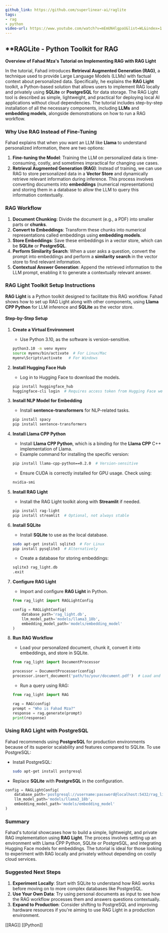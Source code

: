 ```yaml
---
github_link: https://github.com/superlinear-ai/raglite
tags:
- rag
- python
video-url: https://www.youtube.com/watch?v=mEmUN4lgpaU&list=WL&index=1
---
```

## **RAGLite - Python Toolkit for RAG

**Overview of Fahad Mza's Tutorial on Implementing RAG with RAG Light**

In the tutorial, Fahad introduces **Retrieval Augmented Generation (RAG)**, a technique used to provide Large Language Models (LLMs) with factual context about personalized data. Specifically, he explains the **RAG Light** toolkit, a Python-based solution that allows users to implement RAG locally and privately using **SQLite** or **PostgreSQL** for data storage. The RAG Light tool is described as simple, lightweight, and practical for deploying local AI applications without cloud dependencies. The tutorial includes step-by-step installation of all the necessary components, including **LLMs** and **embedding models**, alongside demonstrations on how to run a RAG workflow.

### Why Use RAG Instead of Fine-Tuning

Fahad explains that when you want an LLM like **Llama** to understand personalized information, there are two options:

1. **Fine-tuning the Model**: Training the LLM on personalized data is time-consuming, costly, and sometimes impractical for changing use cases.
2. **Retrieval Augmented Generation (RAG)**: Instead of training, we can use RAG to store personalized data in a **Vector Store** and dynamically retrieve relevant information during inference. This process involves converting documents into **embeddings** (numerical representations) and storing them in a database to allow the LLM to query this information contextually.

### RAG Workflow

1. **Document Chunking**: Divide the document (e.g., a PDF) into smaller parts or **chunks**.
2. **Convert to Embeddings**: Transform these chunks into numerical representations called embeddings using **embedding models**.
3. **Store Embeddings**: Save these embeddings in a vector store, which can be **SQLite** or **PostgreSQL**.
4. **Perform Similarity Search**: When a user asks a question, convert the prompt into embeddings and perform a **similarity search** in the vector store to find relevant information.
5. **Contextual Answer Generation**: Append the retrieved information to the LLM prompt, enabling it to generate a contextually relevant answer.

### RAG Light Toolkit Setup Instructions

**RAG Light** is a Python toolkit designed to facilitate this RAG workflow. Fahad shows how to set up RAG Light along with other components, using **Llama CPP Python** for LLM inference and **SQLite** as the vector store.

#### Step-by-Step Setup

1. **Create a Virtual Environment**
   - Use Python 3.10, as the software is version-sensitive.
   ```bash
   python3.10 -m venv myenv
   source myenv/bin/activate  # For Linux/Mac
   myenv\Scripts\activate   # For Windows
   ```

2. **Install Hugging Face Hub**
   - Log in to Hugging Face to download the models.
   ```bash
   pip install huggingface_hub
   huggingface-cli login  # Requires access token from Hugging Face website
   ```

3. **Install NLP Model for Embedding**
   - Install **sentence-transformers** for NLP-related tasks.
   ```bash
   pip install spacy
   pip install sentence-transformers
   ```

4. **Install Llama CPP Python**
   - Install **Llama CPP Python**, which is a binding for the **Llama CPP** C++ implementation of Llama.
   - Example command for installing the specific version:
   ```bash
   pip install llama-cpp-python==0.2.0  # Version-sensitive
   ```
   - Ensure CUDA is correctly installed for GPU usage. Check using:
   ```bash
   nvidia-smi
   ```

5. **Install RAG Light**
   - Install the RAG Light toolkit along with **Streamlit** if needed.
   ```bash
   pip install rag-light
   pip install streamlit  # Optional, not always stable
   ```

6. **Install SQLite**
   - Install **SQLite** to use as the local database.
   ```bash
   sudo apt-get install sqlite3  # For Linux
   pip install pysqlite3  # Alternatively
   ```
   - Create a database for storing embeddings:
   ```sql
   sqlite3 rag_light.db
   .exit
   ```

7. **Configure RAG Light**
   - Import and configure **RAG Light** in Python.
   ```python
   from rag_light import RAGLightConfig

   config = RAGLightConfig(
       database_path='rag_light.db',
       llm_model_path='models/llama3_18b',
       embedding_model_path='models/embedding_model'
   )
   ```

8. **Run RAG Workflow**
   - Load your personalized document, chunk it, convert it into embeddings, and store in SQLite.
   ```python
   from rag_light import DocumentProcessor

   processor = DocumentProcessor(config)
   processor.insert_document('path/to/your/document.pdf')  # Load and insert chunks into database
   ```
   - Run a query using RAG:
   ```python
   from rag_light import RAG

   rag = RAG(config)
   prompt = "Who is Fahad Mza?"
   response = rag.generate(prompt)
   print(response)
   ```

### Using RAG Light with PostgreSQL

Fahad recommends using **PostgreSQL** for production environments because of its superior scalability and features compared to SQLite. To use PostgreSQL:

- Install PostgreSQL:
  ```bash
  sudo apt-get install postgresql
  ```
- Replace **SQLite** with **PostgreSQL** in the configuration.

```python
config = RAGLightConfig(
    database_path='postgresql://username:password@localhost:5432/rag_light',
    llm_model_path='models/llama3_18b',
    embedding_model_path='models/embedding_model'
)
```

### Summary

Fahad's tutorial showcases how to build a simple, lightweight, and private RAG implementation using **RAG Light**. The process involves setting up an environment with Llama CPP Python, SQLite or PostgreSQL, and integrating Hugging Face models for embeddings. The tutorial is ideal for those looking to experiment with RAG locally and privately without depending on costly cloud services.

### Suggested Next Steps

1. **Experiment Locally**: Start with SQLite to understand how RAG works before moving on to more complex databases like PostgreSQL.
2. **Use Your Own Data**: Try using personal documents as input to see how the RAG workflow processes them and answers questions contextually.
3. **Expand to Production**: Consider shifting to PostgreSQL and improving hardware resources if you're aiming to use RAG Light in a production environment.

[[RAG]]  [[Python]]